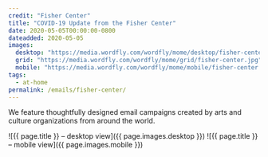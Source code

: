 ```yaml
---
credit: "Fisher Center"
title: "COVID-19 Update from the Fisher Center"
date: 2020-05-05T00:00:00-0800
dateadded: 2020-05-05
images:
  desktop: "https://media.wordfly.com/wordfly/mome/desktop/fisher-center.jpg"
  grid: "https://media.wordfly.com/wordfly/mome/grid/fisher-center.jpg"
  mobile: "https://media.wordfly.com/wordfly/mome/mobile/fisher-center.jpg"
tags:
  - at-home
permalink: /emails/fisher-center/
---
```

We feature thoughtfully designed email campaigns created by arts and culture organizations from around the world.

![{{ page.title }} – desktop view]({{ page.images.desktop }})
![{{ page.title }} – mobile view]({{ page.images.mobile }})
